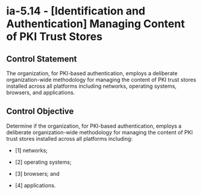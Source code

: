 # ia-5.14 - \[Identification and Authentication\] Managing Content of PKI Trust Stores

## Control Statement

The organization, for PKI-based authentication, employs a deliberate organization-wide methodology for managing the content of PKI trust stores installed across all platforms including networks, operating systems, browsers, and applications.

## Control Objective

Determine if the organization, for PKI-based authentication, employs a deliberate organization-wide methodology for managing the content of PKI trust stores installed across all platforms including:

- \[1\] networks;

- \[2\] operating systems;

- \[3\] browsers; and

- \[4\] applications.
